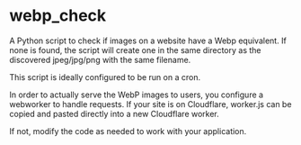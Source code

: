 # webp_check

A Python script to check if images on a website have a Webp equivalent. If none is found, the script will create one in the same directory as the discovered jpeg/jpg/png with the same filename.

This script is ideally configured to be run on a cron.

In order to actually serve the WebP images to users, you configure a webworker to handle requests. If your site is on Cloudflare, worker.js can be copied and pasted directly into a new Cloudflare worker.

If not, modify the code as needed to work with your application.

